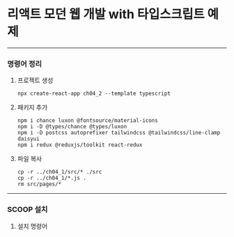 # 리액트 모던 웹 개발 with 타입스크립트 예제

---
### 명령어 정리
1. 프로젝트 생성
   ```
   npx create-react-app ch04_2 --template typescript
   ```
2. 패키지 추가
   ```
   npm i chance luxon @fontsource/material-icons
   npm i -D @types/chance @types/luxon
   npm i -D postcss autoprefixer tailwindcss @tailwindcss/line-clamp daisyui
   npm i redux @reduxjs/toolkit react-redux
   ```
3. 파일 복사
   ```
   cp -r ../ch04_1/src/* ./src
   cp -r ../ch04_1/*.js .
   rm src/pages/*
   ```

---
### SCOOP 설치
1. 설치 명령어
   ```
   ```
